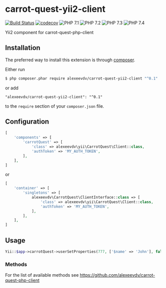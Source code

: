# carrot-quest-yii2-client

[![Build Status](https://travis-ci.org/alexeevdv/carrot-quest-yii2-client.svg?branch=master)](https://travis-ci.org/alexeevdv/carrot-quest-yii2-client) 
[![codecov](https://codecov.io/gh/alexeevdv/carrot-quest-yii2-client/branch/master/graph/badge.svg)](https://codecov.io/gh/alexeevdv/carrot-quest-yii2-client)
![PHP 7.1](https://img.shields.io/badge/PHP-7.1-green.svg) 
![PHP 7.2](https://img.shields.io/badge/PHP-7.2-green.svg)
![PHP 7.3](https://img.shields.io/badge/PHP-7.3-green.svg)
![PHP 7.4](https://img.shields.io/badge/PHP-7.4-green.svg)

Yii2 component for carrot-quest-php-client

## Installation

The preferred way to install this extension is through [composer](http://getcomposer.org/download/).

Either run

```bash
$ php composer.phar require alexeevdv/carrot-quest-yii2-client "^0.1"
```

or add

```
"alexeevdv/carrot-quest-yii2-client": "^0.1"
```

to the ```require``` section of your `composer.json` file.

## Configuration

```php
[
    'components' => [
        'carrotQuest' => [
            'class' => alexeevdv\yii\CarrotQuest\Client::class,
            'authToken' => 'MY_AUTH_TOKEN',
        ],
    ],
]
```

or

```php
[
    'container' => [
        'singletons' => [
            alexeevdv\CarrotQuest\ClientInterface::class => [
                'class' => alexeevdv\yii\CarrotQuest\Client::class,
                'authToken' => 'MY_AUTH_TOKEN',
            ],
        ],
    ],
]
```


## Usage

```php
Yii::$app->carrotQuest->userSetProperties(777, ['$name' => 'John'], false);
```

### Methods

For the list of available methods see https://github.com/alexeevdv/carrot-quest-php-client
